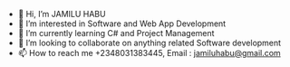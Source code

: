 - 👋 Hi, I’m JAMILU HABU
- 👀 I’m interested in Software and Web App Development
- 🌱 I’m currently learning C# and Project Management
- 💞️ I’m looking to collaborate on anything related Software development
- 📫 How to reach me +2348031383445, Email : jamiluhabu@gmail.com

<!---
jamhaka/jamhaka is a ✨ special ✨ repository because its `README.md` (this file) appears on your GitHub profile.
You can click the Preview link to take a look at your changes.
--->
